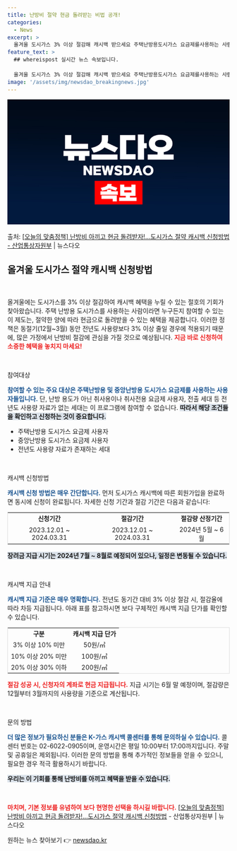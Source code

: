```yaml
---
title: 난방비 절약 현금 돌려받는 비법 공개!
categories:
  - News
excerpt: >
  올겨울 도시가스 3% 이상 절감해 캐시백 받으세요 주택난방용도시가스 요금제를사용하는 사람이 도시가스 절약 캐…
feature_text: >
  ## whereispost 실시간 뉴스 속보입니다.

  올겨울 도시가스 3% 이상 절감해 캐시백 받으세요 주택난방용도시가스 요금제를사용하는 사람이 도시가스 절약 캐…
image: '/assets/img/newsdao_breakingnews.jpg'
---
```


![뉴스다오 속보](/assets/img/newsdao_breakingnews.jpg)

<p>출처: <a href="https://newsdao.kr/2853" rel="dofollow">[오늘의 맞춤정책] 난방비 아끼고 현금 돌려받자!…도시가스 절약 캐시백 신청방법 - 산업통상자원부</a> | 뉴스다오</p>

<h2 data-ke-size="size26">올겨울 도시가스 절약 캐시백 신청방법</h2>

<p data-ke-size="size16">&nbsp;</p>

올겨울에는 도시가스를 3% 이상 절감하여 캐시백 혜택을 누릴 수 있는 절호의 기회가 찾아왔습니다. 주택 난방용 도시가스를 사용하는 사람이라면 누구든지 참여할 수 있는 이 제도는, 절약한 양에 따라 현금으로 돌려받을 수 있는 혜택을 제공합니다. 이러한 정책은 동절기(12월~3월) 동안 전년도 사용량보다 3% 이상 줄일 경우에 적용되기 때문에, 많은 가정에서 난방비 절감에 관심을 가질 것으로 예상됩니다. <b><span style="color: #ee2323;">지금 바로 신청하여 소중한 혜택을 놓치지 마세요!</span></b> 

<p data-ke-size="size16">&nbsp;</p>

참여대상

<b><span style="color: #1a5490;">참여할 수 있는 주요 대상은 주택난방용 및 중앙난방용 도시가스 요금제를 사용하는 사용자들입니다.</span></b> 단, 난방 용도가 아닌 취사용이나 취사전용 요금제 사용자, 전출 세대 등 전년도 사용량 자료가 없는 세대는 이 프로그램에 참여할 수 없습니다. <b><span style="background-color: #21538527;">따라서 해당 조건들을 확인하고 신청하는 것이 중요합니다.</span></b>

<ul>
    <li>주택난방용 도시가스 요금제 사용자</li>
    <li>중앙난방용 도시가스 요금제 사용자</li>
    <li>전년도 사용량 자료가 존재하는 세대</li>
</ul>

<p data-ke-size="size16">&nbsp;</p>

캐시백 신청방법

<b><span style="color: #1a5490;">캐시백 신청 방법은 매우 간단합니다.</span></b> 먼저 도시가스 캐시백에 따른 회원가입을 완료하면 동시에 신청이 완료됩니다. 자세한 신청 기간과 절감 기간은 다음과 같습니다:

<table style="width: 100%; border: 1px solid #ddd;">
    <tr>
        <td style="text-align: center; height: 17px;"><b>신청기간</b></td>
        <td style="text-align: center; height: 17px;"><b>절감기간</b></td>
        <td style="text-align: center; height: 17px;"><b>절감량 산정기간</b></td>
    </tr>
    <tr>
        <td style="text-align: center; height: 17px;">2023.12.01 ~ 2024.03.31</td>
        <td style="text-align: center; height: 17px;">2023.12.01 ~ 2024.03.31</td>
        <td style="text-align: center; height: 17px;">2024년 5월 ~ 6월</td>
    </tr>
</table>

<b><span style="background-color: #21538527;">장려금 지급 시기는 2024년 7월 ~ 8월로 예정되어 있으나, 일정은 변동될 수 있습니다.</span></b>

<p data-ke-size="size16">&nbsp;</p>

캐시백 지급 안내

<b><span style="color: #1a5490;">캐시백 지급 기준은 매우 명확합니다.</span></b> 전년도 동기간 대비 3% 이상 절감 시, 절감율에 따라 차등 지급됩니다. 아래 표를 참고하시면 보다 구체적인 캐시백 지급 단가를 확인할 수 있습니다.

<table style="width: 100%; border: 1px solid #ddd;">
    <tr>
        <td style="text-align: center; height: 17px;"><b>구분</b></td>
        <td style="text-align: center; height: 17px;"><b>캐시백 지급 단가</b></td>
    </tr>
    <tr>
        <td style="text-align: center; height: 17px;">3% 이상 10% 미만</td>
        <td style="text-align: center; height: 17px;">50원/㎥</td>
    </tr>
    <tr>
        <td style="text-align: center; height: 17px;">10% 이상 20% 미만</td>
        <td style="text-align: center; height: 17px;">100원/㎥</td>
    </tr>
    <tr>
        <td style="text-align: center; height: 17px;">20% 이상 30% 이하</td>
        <td style="text-align: center; height: 17px;">200원/㎥</td>
    </tr>
</table>

<b><span style="color: #ee2323;">절감 성공 시, 신청자의 계좌로 현금 지급됩니다.</span></b> 지급 시기는 6월 말 예정이며, 절감량은 12월부터 3월까지의 사용량을 기준으로 계산됩니다. 

<p data-ke-size="size16">&nbsp;</p>

문의 방법

<b><span style="color: #1a5490;">더 많은 정보가 필요하신 분들은 K-가스 캐시백 콜센터를 통해 문의하실 수 있습니다.</span></b> 콜센터 번호는 02-6022-0905이며, 운영시간은 평일 10:00부터 17:00까지입니다. 주말 및 공휴일은 제외됩니다. 이러한 문의 방법을 통해 추가적인 정보들을 얻을 수 있으니, 필요한 경우 적극 활용하시기 바랍니다.

<b><span style="background-color: #21538527;">우리는 이 기회를 통해 난방비를 아끼고 혜택을 받을 수 있습니다.</span></b>

<p data-ke-size="size16">&nbsp;</p>

<b><span style="color: #ee2323;">마치며, 기본 정보를 유념하여 보다 현명한 선택을 하시길 바랍니다.</span></b> <a href="https://newsdao.kr/2853">[오늘의 맞춤정책] 난방비 아끼고 현금 돌려받자!…도시가스 절약 캐시백 신청방법</a> - 산업통상자원부 | 뉴스다오 

원하는 뉴스 찾아보기 👉 <a href="https://newsdao.kr" rel="dofollow">newsdao.kr</a>


